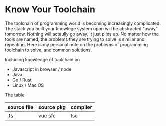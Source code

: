 # Know Your Toolchain

The toolchain of programming world is becoming increasingly complicated.
The stack you built your knowlege system upon will be abstracted "away" tomorrow.
Nothing will actaully go away, it just piles up.
No matter how the tools are named, the problems they are trying to solve is similar and repeating. Here is my personal note on the problems of programming toolchain to solve, and common solutions.

Including knowledge of toolchain on

* Javascript in browser / node
* Java
* Go / Rust
* Linux / Mac OS

The table

| source file | source pkg | compiler |
| --- | --- | --- |
| [.ts](/dot-ts.md) | vue sfc | tsc |
